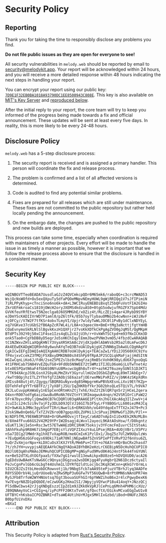 # Security Policy

## Reporting

Thank you for taking the time to responsibly disclose any problems you find.

**Do not file public issues as they are open for everyone to see!**

All security vulnerabilities in `melody.web` should be reported by email
to [security@melodykit.app][Security Email].
Your report will be acknowledged within 24 hours, and you will receive a more
detailed response within 48 hours indicating the next steps in handling your report.

You can encrypt your report using our public key:
[`7D9E1F32EB0BA1018A93790DC1EE8500943C808E`][Security Key].
This key is also available on [MIT's Key Server][MIT Key Server]
and [reproduced below](#security-key).

After the initial reply to your report, the core team will try to keep you
informed of the progress being made towards a fix and official announcement.
These updates will be sent at least every five days. In reality, this is
more likely to be every 24-48 hours.

## Disclosure Policy

`melody.web` has a 5-step disclosure process:

1. The security report is received and is assigned a primary handler.
   This person will coordinate the fix and release process.

2. The problem is confirmed and a list of all affected versions is determined.

3. Code is audited to find any potential similar problems.

4. Fixes are prepared for all releases which are still under maintenance.
   These fixes are not committed to the public repository but rather
   held locally pending the announcement.

5. On the embargo date, the changes are pushed to the public repository
   and new builds are deployed.

This process can take some time, especially when coordination is required
with maintainers of other projects. Every effort will be made to handle
the issue in as timely a manner as possible, however it is important that
we follow the release process above to ensure that the disclosure is handled
in a consistent manner.

## Security Key

```text
-----BEGIN PGP PUBLIC KEY BLOCK-----

mQINBGVTTeoBEADA7UusdlaGJzZ4QVCmkcpQDr6M65mk6/raboQG+c3crcMWAD53
WsjQcNsWOfd+Ou5exQXpuTy5dfaPQOeMNpvNEmyHUWL9gWjRRIQq1V7sJfIPimiN
7iRLPPyKhyp+cTnciSno6no6k+dA+L3WCIRuyENEBDiBxqtZ5bQFuVotFIA2GIHo
ZkrUEFmkroaCs1819jOWcH2oryJXEMS4kdzuAS0+0tgG5odwjufRGZFX7SpU4Mdz
GVVKfeuYRfEtwsT5N2eclga0J6O5MMGhE/xOZiz4t/RLcZEjs4qar4JRybD9SYBY
eJDmYScKADIIVrWD7P1aml0/pZ6ltFk/85b7oy7lybauOMNo2b4cwNxn+iWJiNvF
xjOFCy//V7W2F7tfKSr4obv7LmyVI/Upjr7wldyTwWLJOC0l1PvBy1dClxNDYEyL
xq7VGKve37cUGbS2fB6ApZcR7WL4i/L0A+o3qeecVm+BmE+tMg3aNcttjfgtYmHB
COaEvnymoSkRLNlSlBgvkKxzH1QXFjr27vsKkXDTkCkPgAgZVO0gJqMSt/QgMKpH
BTdPTs392Y0j50xC1F4se1Izs4qELZcUJjU3h/r+VvkWhTSCtpd+m93fNxICKm3D
onk5Tao0+CgYbDB8yD5egrJo5sHKChIqylEmmJbwzPVNm3vmO5/4fbzdCwARAQAB
tC1NZWxvZHlLaXQgKHNlY3VyaXR5KSA8c2VjdXJpdHlAbWVsb2R5a2l0LmFwcD6J
Ak4EEwEKADgWIQR9nh8y6wuhAYqTeQ3B7oUAlDyAjgUCZVNN6gIbAwULCQgHAgYV
CgkICwIEFgIDAQIeAQIXgAAKCRDB7oUAlDyAjq+TEACaZw1/YDi2JO560XXC9zYu
fP4vjxvCcekZ3fMQjF5XBxyDMKDN80sX4ShPp9fRpAJP2SCQiqkMaFjajjHdSItN
HGIwCqnLiKo6J/FdH/2seZ5PEZslbz8cMaqfzajRmB5cVoh0K98yLdU6X7gxoQqG
4t1FRHCab7SN84VvEZQuTG8+9FdOb5N9WEE72tSWMz1TIJELO6omGjLUTwTnet4z
btx0E5PQatN6aF4fGb6S0NYuU8MxcwcUgBh8uTr4Y+azhK2T6uzmySUNl51DJKT1
+TTK94XAcpJS9LGsnXJSbyALMmZXvY3GyrullmU2eIOSbGZqMvqL89mTJAbEg+7/
/kwTtBOpjhzITLZYfhVfgT2ZAObjSE6azafjOErwxMWiPxRIZ/vjbNK4zSKpXdRn
iMIss848utj4t/Zgygy/SBQR8GuNyxvdg8SHWpgrmKwPBVbXEsnLiXvi9EtfKZp+
EDTehFeFgYYTr6BTFz/j7yX8FjJ5U/IqZHKRbfYkr3G02bhsQLe5TQiV7L/h9VA7
ZKJLuCuvppKmWaEy1nESpCenORtmKnZtj7xhE/XoZ2tZ6lQR7qn5r2jHCeL2qera
O4xnrRO07odfg6aizGwuBu0RoNk76VZtnYt3RImaqwuk4nqn/H2VSR1OrCiPaW22
5FrA7byxcR9yljQmwD6CB7kCDQRlU03qARAA6E1PltXnJhGlXAcA6q3IlZvwV+j4
JcuIIci24c5zi9v7ajFIy3DLbD9JQlVJ16GI7b3F5yLrFY8BOGrLL600iezM4JCq
HJ+9wK4LbJMNc3gyXSnFTIRrLNwelL6+ERKGVbh/oG49YdqoExTfTX2xJ479+Pc3
ZJskSNw8nQe6G/TxTZJVZ6roOB7gpqsXDLZUPHi1JcSPuajIM8MwGf1ZOh/P2l++
W/ADF5fMLY9E6WB3PXA8+OrGRwH0OvxjtfIeyC/a6AD7nApInIiOxKEk2KNzMLBn
0/8Xm4fFvu66GS2V42M29YPr1W2Dsagj4LWvxl2ayecL9KAtAOsHsw/f/D8kgntz
vEuKT1JAjIe5n+Rsc3wt57ETwWAEzDRC1RHK75oksjv3YFcmcFmIuvrC5ItSteAi
3AhhFkuhp9R8H67i5HgGP7EBjsYlzVQFZIXxzY4uLUPsejREA+4UOjVBr1/X5PYz
nSa7IECg2lMWdrXg1hXETvXapROB/me6CmIxK1PzlDx1/JbqZ5z7Ul2W9UQulzWs
+7EuQpHS6zGGFoqys69Dki71aR70NljNEpwBAf5ZnVSPIePfIVRvP32f6nVsu6ZL
huQrZvXmjorNpx+kLDXCuOsXlKXJYtR/Mm6Pu+Cf3t+o76A3rnHQrBoCRx2hasd7
7t/zhJYH+uvypjsAEQEAAYkCNgQYAQoAIBYhBH2eHzLrC6EBipN5DcHuhQCUPICO
BQJlU03qAhsMAAoJEMHuhQCUPICOBgMP+gNGyFud9Mvd0K4GJ4ntF5k44fnGYUNl
nx+Be52dTXLdtOGfpaa5/fXXw7gG1rwulE13ewAikpxBU8ze5+kDVQXUD0/acA26
1gEDdsUwBAeKTsNwG6Cc9QnyajDGgzua2wsDDKjgg4FyuHgbrQ2N61Dcz6ctyaIl
PeJvCgnPxlGb6cGLbgT44Ushm1LlDYRfQ2ldtLocjbc3KqXCWCnn+qKkG7rOrmLs
SIU2CBJZsItbLHeobDCRowvotj1b/9NbgSfcb7aAA95tePjuzVTBrhJlyq3AADfe
R8YSSDOrbV4LjuQrUUoeB/eZRwSMpP3u6GFw7Vf56UQwB+8rPt0MN6sNAnUPR74m
RySJFb8TrfoW2WYHNUotsq7Egt3bouaSUFhGIr6pYWWZihoB6x2r4lcPgwyDexK6
Yw7EvgrN8ZD1pDQbDE/eCzwUGKy2KmaISI/JWpyjyVQYwcP18u414oqY+JNzzQCj
PlSdBwCbws42rJjqXNDgEszzCIpZd1m9JZKk0kVpRJlCePnLq6Mnh4PHM6jcXUz/
JB9QNAmyVoCi+CGIg+q/iyPcPFF20KtxTvmt/gfQvcftX/EGikvMCvaEGgIwU1v8
UFTBYC+hKsbaICPOZBNRI+dTsaWE4UtihUrMJgxSMHlIxGzbd/iBod+0NUFzJNS5
B0bpfUiVvDXu
=BXaI
-----END PGP PUBLIC KEY BLOCK-----
```

## Attribution

This Security Policy is adapted from [Rust's Security Policy][Rust Security Policy].

[Security Email]: mailto:security@melodykit.app
[Security Key]: https://melodykit.app/keys/security
[MIT Key Server]: https://pgp.mit.edu/pks/lookup?op=index&search=0x7D9E1F32EB0BA1018A93790DC1EE8500943C808E
[Rust Security Policy]: https://rust-lang.org/policies/security
